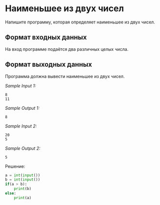 # Наименьшее из двух чисел

Напишите программу, которая определяет наименьшее из двух чисел.

## Формат входных данных
На вход программе подаётся два различных целых числа.

## Формат выходных данных
Программа должна вывести наименьшее из двух чисел.

*Sample Input 1:*
```
8
11
```

*Sample Output 1:*
```
8
```

*Sample Input 2:*
```
20
5
```

*Sample Output 2:*
```
5
```

Решение:
```python
a = int(input())
b = int(input())
if(a > b):
    print(b)
else:
    print(a)
```
